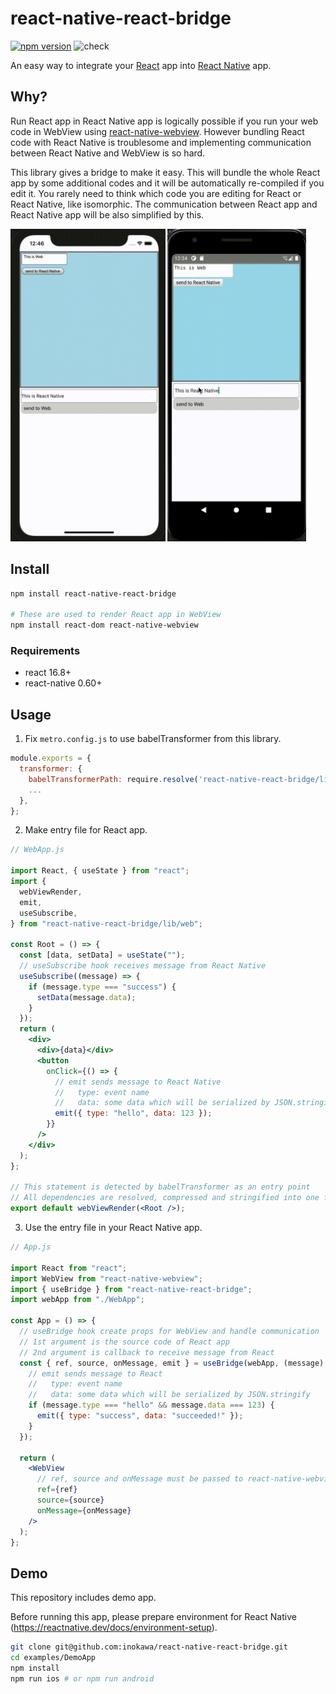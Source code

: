 # react-native-react-bridge

[![npm version](https://badge.fury.io/js/react-native-react-bridge.svg)](https://badge.fury.io/js/react-native-react-bridge) ![check](https://github.com/inokawa/react-native-react-bridge/workflows/check/badge.svg)

An easy way to integrate your [React](https://github.com/facebook/react) app into [React Native](https://github.com/facebook/react-native) app.

## Why?

Run React app in React Native app is logically possible if you run your web code in WebView using [react-native-webview](https://github.com/react-native-webview/react-native-webview).
However bundling React code with React Native is troublesome and implementing communication between React Native and WebView is so hard.

This library gives a bridge to make it easy.
This will bundle the whole React app by some additional codes and it will be automatically re-compiled if you edit it.
You rarely need to think which code you are editing for React or React Native, like isomorphic.
The communication between React app and React Native app will be also simplified by this.

<img src="./examples/ios.gif" height="500px" /> <img src="./examples/android.gif" height="500px" />

## Install

```sh
npm install react-native-react-bridge

# These are used to render React app in WebView
npm install react-dom react-native-webview
```

### Requirements

- react 16.8+
- react-native 0.60+

## Usage

1. Fix `metro.config.js` to use babelTransformer from this library.

```javascript
module.exports = {
  transformer: {
    babelTransformerPath: require.resolve('react-native-react-bridge/lib/plugin'),
    ...
  },
};
```

2. Make entry file for React app.

```jsx
// WebApp.js

import React, { useState } from "react";
import {
  webViewRender,
  emit,
  useSubscribe,
} from "react-native-react-bridge/lib/web";

const Root = () => {
  const [data, setData] = useState("");
  // useSubscribe hook receives message from React Native
  useSubscribe((message) => {
    if (message.type === "success") {
      setData(message.data);
    }
  });
  return (
    <div>
      <div>{data}</div>
      <button
        onClick={() => {
          // emit sends message to React Native
          //   type: event name
          //   data: some data which will be serialized by JSON.stringify
          emit({ type: "hello", data: 123 });
        }}
      />
    </div>
  );
};

// This statement is detected by babelTransformer as an entry point
// All dependencies are resolved, compressed and stringified into one file
export default webViewRender(<Root />);
```

3. Use the entry file in your React Native app.

```jsx
// App.js

import React from "react";
import WebView from "react-native-webview";
import { useBridge } from "react-native-react-bridge";
import webApp from "./WebApp";

const App = () => {
  // useBridge hook create props for WebView and handle communication
  // 1st argument is the source code of React app
  // 2nd argument is callback to receive message from React
  const { ref, source, onMessage, emit } = useBridge(webApp, (message) => {
    // emit sends message to React
    //   type: event name
    //   data: some data which will be serialized by JSON.stringify
    if (message.type === "hello" && message.data === 123) {
      emit({ type: "success", data: "succeeded!" });
    }
  });

  return (
    <WebView
      // ref, source and onMessage must be passed to react-native-webview
      ref={ref}
      source={source}
      onMessage={onMessage}
    />
  );
};
```

## Demo

This repository includes demo app.

Before running this app, please prepare environment for React Native (https://reactnative.dev/docs/environment-setup).

```sh
git clone git@github.com:inokawa/react-native-react-bridge.git
cd examples/DemoApp
npm install
npm run ios # or npm run android
```
